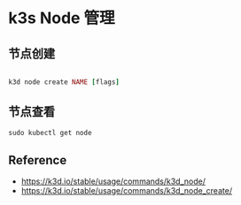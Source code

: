 # k3s Node 管理

## 节点创建

```ruby

k3d node create NAME [flags]
```

## 节点查看

```ruby
sudo kubectl get node
```

## Reference

- <https://k3d.io/stable/usage/commands/k3d_node/>
- <https://k3d.io/stable/usage/commands/k3d_node_create/>
